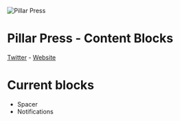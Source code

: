 ![Pillar Press](http://pillar.press/assets/img/pillar-press-icon.png)

# Pillar Press - Content Blocks
[Twitter](https://twitter.com/PillarPress) - [Website](http://pillar.press)

# Current blocks

- Spacer
- Notifications
